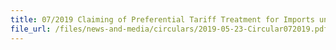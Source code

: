 ```yaml
---
title: 07/2019 Claiming of Preferential Tariff Treatment for Imports under the ASEAN-Hong Kong, China Free Trade Agreement (AHKFTA)
file_url: /files/news-and-media/circulars/2019-05-23-Circular072019.pdf
---
```

